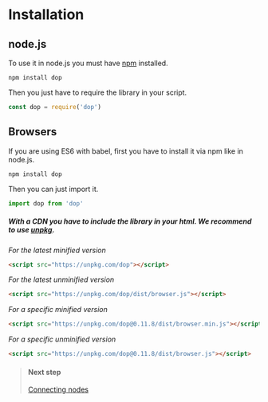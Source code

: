# Installation

## node.js

To use it in node.js you must have [npm](https://www.npmjs.com/) installed.

```
npm install dop
```

Then you just have to require the library in your script.

```js
const dop = require('dop')
```

## Browsers

If you are using ES6 with babel, first you have to install it via npm like in node.js.

```
npm install dop
```

Then you can just import it.

```js
import dop from 'dop'
```


##### With a CDN you have to include the library in your html. We recommend to use [unpkg](https://unpkg.com).

*For the latest minified version*
```html
<script src="https://unpkg.com/dop"></script>
```


*For the latest unminified version*
```html
<script src="https://unpkg.com/dop/dist/browser.js"></script>
```


*For a specific minified version*
```html
<script src="https://unpkg.com/dop@0.11.8/dist/browser.min.js"></script>
```

*For a specific unminified version*
```html
<script src="https://unpkg.com/dop@0.11.8/dist/browser.js"></script>
```

> #### Next step
> [Connecting nodes](/guide/javascript/connecting-nodes)